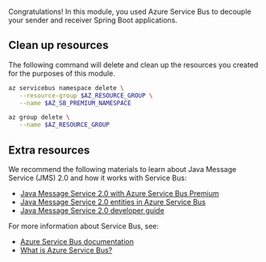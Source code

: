 Congratulations! In this module, you used Azure Service Bus to decouple your sender and receiver Spring Boot applications.

## Clean up resources

 The following command will delete and clean up the resources you created for the purposes of this module.

```bash
az servicebus namespace delete \
   --resource-group $AZ_RESOURCE_GROUP \
   --name $AZ_SB_PREMIUM_NAMESPACE

az group delete \
   --name $AZ_RESOURCE_GROUP
```

## Extra resources

We recommend the following materials to learn about Java Message Service (JMS) 2.0 and how it works with Service Bus:

* [Java Message Service 2.0 with Azure Service Bus Premium](/azure/service-bus-messaging/how-to-use-java-message-service-20)
* [Java Message Service 2.0 entities in Azure Service Bus](/azure/service-bus-messaging/java-message-service-20-entities)
* [Java Message Service 2.0 developer guide](/azure/service-bus-messaging/jms-developer-guide?tabs=JMS-20)

For more information about Service Bus, see:

* [Azure Service Bus documentation](/azure/service-bus-messaging/)
* [What is Azure Service Bus?](/azure/service-bus-messaging/service-bus-messaging-overview)